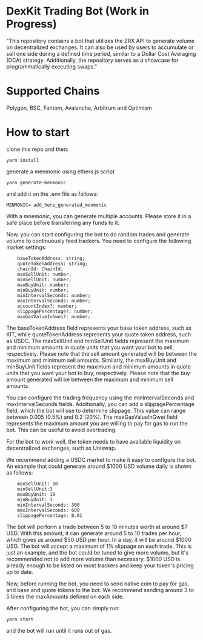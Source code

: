 # DexKit Trading Bot (Work in Progress)

"This repository contains a bot that utilizes the ZRX API to generate volume on decentralized exchanges. It can also be used by users to accumulate or sell one side during a defined time period, similar to a Dollar Cost Averaging (DCA) strategy. Additionally, the repository serves as a showcase for programmatically executing swaps."

# Supported Chains

Polygon, BSC, Fantom, Avalanche, Arbitrum and Optimism

# How to start

clone this repo and then:

`yarn install`

generate a menmonic using ethers js script

`yarn generate-menmonic`

and add it on the .env file as follows:

`MENMONIC= add_here_generated_menmonic`

With a mnemonic, you can generate multiple accounts. Please store it in a safe place before transferring any funds to it.

Now, you can start configuring the bot to do random trades and generate volume to continuously feed trackers. You need to configure the following market settings:

```
    baseTokenAddress: string;
    quoteTokenAddress: string;
    chainId: ChainId;
    maxSellUnit: number;
    minSellUnit: number;
    maxBuyUnit: number;
    minBuyUnit: number;
    minIntervalSeconds: number;
    maxIntervalSeconds: number;
    accountIndex?: number;
    slippagePercentage?: number;
    maxGasValueInGwei?: number;

```

The baseTokenAddress field represents your base token address, such as KIT, while quoteTokenAddress represents your quote token address, such as USDC. The maxSellUnit and minSellUnit fields represent the maximum and minimum amounts in quote units that you want your bot to sell, respectively. Please note that the sell amount generated will be between the maximum and minimum sell amounts. Similarly, the maxBuyUnit and minBuyUnit fields represent the maximum and minimum amounts in quote units that you want your bot to buy, respectively. Please note that the buy amount generated will be between the maximum and minimum sell amounts.

You can configure the trading frequency using the minIntervalSeconds and maxIntervalSeconds fields. Additionally, you can add a slippagePercentage field, which the bot will use to determine slippage. This value can range between 0.005 (0.5%) and 0.2 (20%). The maxGasValueInGwei field represents the maximum amount you are willing to pay for gas to run the bot. This can be useful to avoid overtrading.

For the bot to work well, the token needs to have available liquidity on decentralized exchanges, such as Uniswap.

We recommend adding a USDC market to make it easy to configure the bot. An example that could generate around $1000 USD volume daily is shown as follows:

```
    maxSellUnit: 10
    minSellUnit:3
    maxBuyUnit: 10
    minBuyUnit: 3
    minIntervalSeconds: 300
    maxIntervalSeconds: 600
    slippagePercentage: 0.01
```

The bot will perform a trade between 5 to 10 minutes worth at around $7 USD. With this amount, it can generate around 5 to 10 trades per hour, which gives us around $50 USD per hour. In a day, it will be around $1000 USD. The bot will accept a maximum of 1% slippage on each trade. This is just an example, and the bot could be tuned to give more volume, but it's recommended not to add more volume than necessary. $1000 USD is already enough to be listed on most trackers and keep your token's pricing up to date.

Now, before running the bot, you need to send native coin to pay for gas, and base and quote tokens to the bot. We recommend sending around 3 to 5 times the maxAmounts defined on each side.

After configuring the bot, you can simply run:

`yarn start`

and the bot will run until it runs out of gas.
